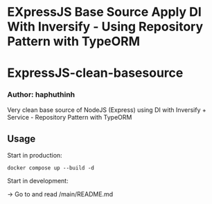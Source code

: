 # EXpressJS Base Source Apply DI With Inversify - Using Repository Pattern with TypeORM

# ExpressJS-clean-basesource

### Author: haphuthinh

Very clean base source of NodeJS (Express) using DI with Inversify + Service - Repository Pattern with TypeORM

## Usage

Start in production:

```
docker compose up --build -d
```

Start in development:

-> Go to and read /main/README.md
